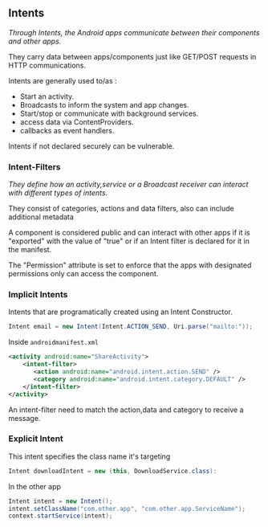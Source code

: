 


## Intents


*Through Intents, the Android apps communicate between their components and other apps.*

They carry data between apps/components just like GET/POST requests in HTTP communications.

Intents are generally used to/as :

* Start an activity.
* Broadcasts to inform the system and app changes.
* Start/stop or communicate with background services.
* access data via ContentProviders.
* callbacks as event handlers.

Intents if not declared securely can be vulnerable.

### Intent-Filters

*They define how an activity,service or a Broadcast receiver can interact with different types of intents.*

They consist of categories, actions and data filters, also can include additional metadata

A component is considered public and can interact with other apps if it is "exported" with the value of "true" or if an Intent filter is declared for it in the manifest.

The "Permission" attribute is set to enforce that the apps with designated permissions only can  access the component.



### Implicit Intents

Intents that are programatically created using an Intent Constructor.

```java
Intent email = new Intent(Intent.ACTION_SEND, Uri.parse("mailto:"));
```

Inside `androidmanifest.xml` 


```xml
<activity android:name="ShareActivity">
    <intent-filter>
       <action android:name="android.intent.action.SEND" />
       <category android:name="android.intent.category.DEFAULT" />
    </intent-filter>
</activity>
```

An intent-filter need to match the action,data and category to receive a message.


### Explicit Intent

This intent specifies the class name it's targeting

``` java
Intent downloadIntent = new (this, DownloadService.class):
```


In the other app

``` java
Intent intent = new Intent();
intent.setClassName("com.other.app", "com.other.app.ServiceName");
context.startService(intent);
```